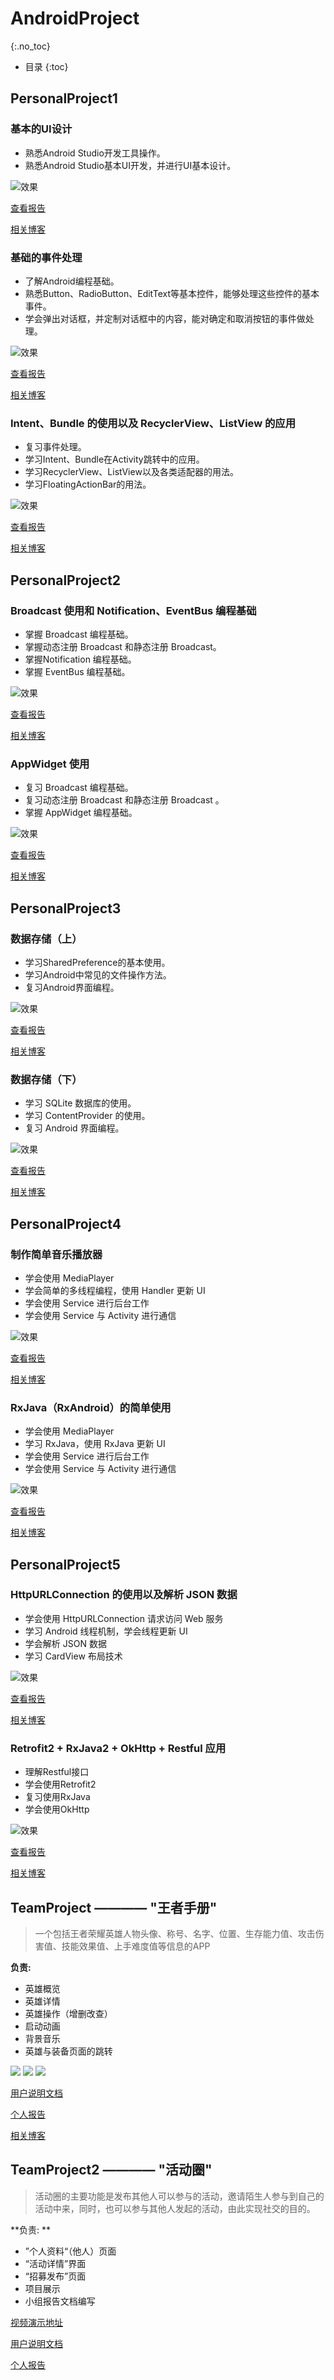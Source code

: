 # AndroidProject
{:.no_toc}

* 目录
{:toc}

## PersonalProject1
### 基本的UI设计
- 熟悉Android Studio开发工具操作。
- 熟悉Android Studio基本UI开发，并进行UI基本设计。

![效果](http://blog.janking.cn/post/android1/20180929230801598.png) 

[查看报告](PersonalProject1/report/Thursday/16340215wangjian/16340215王建lab1) 

[相关博客](https://blog.janking.cn/post/android1.html) 

### 基础的事件处理
- 了解Android编程基础。
- 熟悉Button、RadioButton、EditText等基本控件，能够处理这些控件的基本事件。
- 学会弹出对话框，并定制对话框中的内容，能对确定和取消按钮的事件做处理。

![效果](http://blog.janking.cn/post/android2/success.jpg) 

[查看报告](PersonalProject1/report/Thursday/16340215wangjian/16340215王建lab2) 

[相关博客](https://blog.janking.cn/post/android2.html) 


### Intent、Bundle 的使用以及 RecyclerView、ListView 的应用
- 复习事件处理。
- 学习Intent、Bundle在Activity跳转中的应用。
- 学习RecyclerView、ListView以及各类适配器的用法。
- 学习FloatingActionBar的用法。

![效果](http://blog.janking.cn/post/android3/1539495186387.png) 

[查看报告](PersonalProject1/report/Thursday/16340215wangjian/16340215王建lab3) 

[相关博客](https://blog.janking.cn/post/android3.html) 

## PersonalProject2

### Broadcast 使用和 Notification、EventBus 编程基础

- 掌握 Broadcast 编程基础。
- 掌握动态注册 Broadcast 和静态注册 Broadcast。
- 掌握Notification 编程基础。
- 掌握 EventBus 编程基础。

![效果](https://blog.janking.cn/post/android4/broadcast.gif) 

[查看报告](PersonalProject2/report/Thursday/16340215wangjian/16340215王建lab4and5) 

[相关博客](https://blog.janking.cn/post/android4.html) 

### AppWidget 使用

- 复习 Broadcast 编程基础。
- 复习动态注册 Broadcast 和静态注册 Broadcast 。
- 掌握 AppWidget 编程基础。

![效果](http://blog.janking.cn/post/android5/GIF-1540489328401.gif) 

[查看报告](PersonalProject2/report/Thursday/16340215wangjian/16340215王建lab4and5) 

[相关博客](https://blog.janking.cn/post/android5.html) 

## PersonalProject3

### 数据存储（上）

- 学习SharedPreference的基本使用。
- 学习Android中常见的文件操作方法。
- 复习Android界面编程。

![效果](http://blog.janking.cn/post/android6/GIF.gif) 

[查看报告](PersonalProject3/report/Thursday/16340215wangjian/16340215王建lab6and7) 

[相关博客](https://blog.janking.cn/post/android6.html) 


### 数据存储（下）

- 学习 SQLite 数据库的使用。
- 学习 ContentProvider 的使用。
- 复习 Android 界面编程。

![效果](http://blog.janking.cn/post/android7/GIF-1542127554823.gif) 

[查看报告](PersonalProject3/report/Thursday/16340215wangjian/16340215王建lab6and7) 

[相关博客](https://blog.janking.cn/post/android7.html) 


## PersonalProject4

### 制作简单音乐播放器

- 学会使用 MediaPlayer
- 学会简单的多线程编程，使用 Handler 更新 UI
- 学会使用 Service 进行后台工作
- 学会使用 Service 与 Activity 进行通信

![效果](http://blog.janking.cn/post/android8/gif5%E6%96%B0%E6%96%87%E4%BB%B6.gif) 

[查看报告](PersonalProject4/report/Thursday/16340215wangjian/16340215王建lab8) 

[相关博客](https://blog.janking.cn/post/android8.html) 

### RxJava（RxAndroid）的简单使用

- 学会使用 MediaPlayer
- 学习 RxJava，使用 RxJava 更新 UI
- 学会使用 Service 进行后台工作
- 学会使用 Service 与 Activity 进行通信

![效果](http://blog.janking.cn/post/android8/gif5%E6%96%B0%E6%96%87%E4%BB%B6.gif) 

[查看报告](PersonalProject5/report/Thursday/16340215王建lab8) 

[相关博客](https://blog.janking.cn/post/android9.html) 

## PersonalProject5


### HttpURLConnection 的使用以及解析 JSON 数据

- 学会使用 HttpURLConnection 请求访问 Web 服务
- 学习 Android 线程机制，学会线程更新 UI
- 学会解析 JSON 数据
- 学习 CardView 布局技术

![效果](http://blog.janking.cn/post/android10/gif5.gif) 

[查看报告](PersonalProject5/report/Thursday/16340215王建lab10) 

[相关博客](https://blog.janking.cn/post/android10.html) 

### Retrofit2 + RxJava2 + OkHttp + Restful 应用

- 理解Restful接口
- 学会使用Retrofit2
- 复习使用RxJava
- 学会使用OkHttp

![效果](http://blog.janking.cn/post/android11/%E6%95%88%E6%9E%9C.gif) 

[查看报告](PersonalProject5/report/Thursday/16340215王建lab11) 

[相关博客](https://blog.janking.cn/post/android11.html) 


## TeamProject ———— "王者手册"

> 一个包括王者荣耀英雄人物头像、称号、名字、位置、生存能力值、攻击伤害值、技能效果值、上手难度值等信息的APP

**负责:** 
- 英雄概览
- 英雄详情
- 英雄操作（增删改查）
- 启动动画
- 背景音乐
- 英雄与装备页面的跳转

![](http://blog.janking.cn/post/android-pro1/1543053765227.png)
![](http://blog.janking.cn/post/android-pro1/1543053897874.png)
![](http://blog.janking.cn/post/android-pro1/detail_hero.png)

[用户说明文档](TeamProject1/report/Group1/用户说明文档)

[个人报告](TeamProject1/report/Group1/16340215wangjian/AndroidReport)

[相关博客](https://blog.janking.cn/post/android-pro1.html)

## TeamProject2 ———— "活动圈"

> 活动圈的主要功能是发布其他人可以参与的活动，邀请陌生人参与到自己的活动中来，同时，也可以参与其他人发起的活动，由此实现社交的目的。

**负责: **

- ”个人资料“（他人）页面
- “活动详情”界面
- “招募发布”页面
- 项目展示
- 小组报告文档编写



[视频演示地址](https://github.com/JankingWon/AndroidProject/blob/master/TeamProject2/report/Group1/%E5%B1%95%E7%A4%BA%E8%B5%84%E6%96%99/group1demo.mp4)

[用户说明文档](TeamProject2/report/Group1/项目文档/用户说明文档)

[个人报告](TeamProject2/report/Group1/个人报告/16340215_王建_个人报告)
